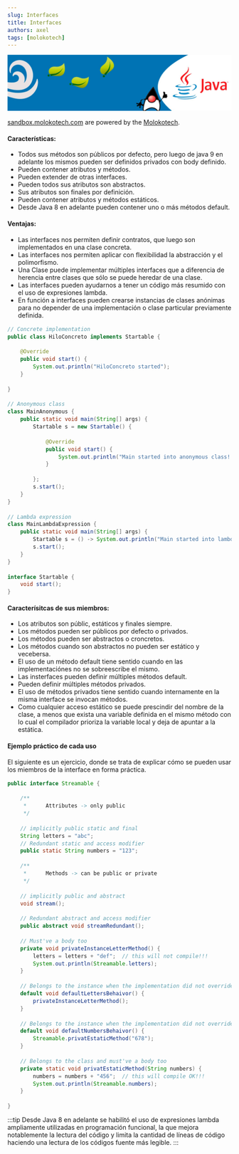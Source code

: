 ```yaml
---
slug: Interfaces
title: Interfaces
authors: axel
tags: [molokotech]
---
```


![banner](./../../static/img/banner-java.jpg)

[sandbox.molokotech.com](https://docusaurus.io/docs/blog) are powered by the [Molokotech](http://web.molokotech.com/?lang=en).

#### Características:
* Todos sus métodos son públicos por defecto, pero luego de java 9 en adelante los mismos pueden ser definidos privados con body definido.
* Pueden contener atributos y métodos.
* Pueden extender de otras interfaces.
* Pueden todos sus atributos son abstractos.
* Sus atributos son finales por definición.
* Pueden contener atributos y métodos estáticos.
* Desde Java 8 en adelante pueden contener uno o más métodos default.

#### Ventajas:
* Las interfaces nos permiten definir contratos, que luego son implementados en una clase concreta.
* Las interfaces nos permiten aplicar con flexibilidad la abstracción y el polimorfismo.
* Una Clase puede implementar múltiples interfaces que a diferencia de herencia entre clases que sólo se puede heredar de una clase.
* Las interfaces pueden ayudarnos a tener un código más resumido con el uso de expresiones lambda.
* En función a interfaces pueden crearse instancias de clases anónimas para no depender de una implementación o clase particular previamente definida.

~~~java
// Concrete implementation
public class HiloConcreto implements Startable {

	@Override
	public void start() {
		System.out.println("HiloConcreto started");
	}

}

// Anonymous class
class MainAnonymous {
	public static void main(String[] args) {
		Startable s = new Startable() {
			
			@Override
			public void start() {
				System.out.println("Main started into anonymous class!!!");
			}

		};
		s.start();
	}
}

// Lambda expression
class MainLambdaExpression {
	public static void main(String[] args) {
		Startable s = () -> System.out.println("Main started into lambda expression!!!");
	 	s.start();
	}
}

interface Startable {
	void start();
}
~~~


#### Caracterísitcas de sus miembros:
* Los atributos son públic, estáticos y finales siempre.
* Los métodos pueden ser públicos por defecto o privados.
* Los métodos pueden ser abstractos o croncretos.
* Los métodos cuando son abstractos no pueden ser estático y vecebersa.
* El uso de un método default tiene sentido cuando en las implementaciónes no se sobreescribe el mismo.
* Las insterfaces pueden definir múltiples métodos default.
* Pueden definir múltiples métodos privados.
* El uso de métodos privados tiene sentido cuando internamente en la misma interface se invocan métodos.
* Como cualquier acceso estático se puede prescindir del nombre de la clase, a menos que exista una variable definida en el mismo método con lo cual el compilador prioriza la variable local y deja de apuntar a la estática. 

#### Ejemplo práctico de cada uso

El siguiente es un ejercicio, donde se trata de explicar cómo se pueden usar los miembros de la interface en forma práctica.

~~~java
public interface Streamable {

	/**
	 * 		Attributes -> only public
	 */

	// implicitly public static and final
	String letters = "abc";
	// Redundant static and access modifier
	public static String numbers = "123";

	/**
	 * 		Methods -> can be public or private
	 */

	// implicitly public and abstract
	void stream();

	// Redundant abstract and access modifier
	public abstract void streamRedundant();

	// Must've a body too
	private void privateInstanceLetterMethod() {
		letters = letters + "def"; 	// this will not compile!!!
		System.out.println(Streamable.letters);
	}

	// Belongs to the instance when the implementation did not override this one
	default void defaultLettersBehaivor() {
		privateInstanceLetterMethod();
	}
	
	// Belongs to the instance when the implementation did not override this one
	default void defaultNumbersBehaivor() {
		Streamable.privatEstaticMethod("678");
	}

	// Belongs to the class and must've a body too
	private static void privatEstaticMethod(String numbers) {
		numbers = numbers + "456";	// this will compile OK!!!
		System.out.println(Streamable.numbers);
	}

}
~~~

:::tip
Desde Java 8 en adelante se habilitó el uso de expresiones lambda ampliamente utilizadas en programación funcional, la que mejora notablemente la lectura del código y limita la cantidad de líneas de código haciendo una lectura de los códigos fuente más legible.
:::

<!-- truncate -->